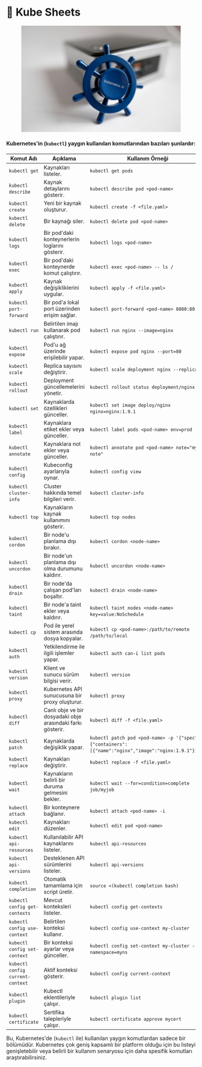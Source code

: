 # 🐐 Kube Sheets

<figure><img src="../.gitbook/assets/electronics-kubernetes-ukraine-l-viv.jpeg" alt=""><figcaption></figcaption></figure>

#### Kubernetes'in (`kubectl`) yaygın kullanılan komutlarından bazıları şunlardır:

| **Komut Adı**                    | **Açıklama**                                                | **Kullanım Örneği**                                                                                   |
| -------------------------------- | ----------------------------------------------------------- | ----------------------------------------------------------------------------------------------------- |
| `kubectl get`                    | Kaynakları listeler.                                        | `kubectl get pods`                                                                                    |
| `kubectl describe`               | Kaynak detaylarını gösterir.                                | `kubectl describe pod <pod-name>`                                                                     |
| `kubectl create`                 | Yeni bir kaynak oluşturur.                                  | `kubectl create -f <file.yaml>`                                                                       |
| `kubectl delete`                 | Bir kaynağı siler.                                          | `kubectl delete pod <pod-name>`                                                                       |
| `kubectl logs`                   | Bir pod'daki konteynerlerin loglarını gösterir.             | `kubectl logs <pod-name>`                                                                             |
| `kubectl exec`                   | Bir pod'daki konteynerde komut çalıştırır.                  | `kubectl exec <pod-name> -- ls /`                                                                     |
| `kubectl apply`                  | Kaynak değişikliklerini uygular.                            | `kubectl apply -f <file.yaml>`                                                                        |
| `kubectl port-forward`           | Bir pod'a lokal port üzerinden erişim sağlar.               | `kubectl port-forward <pod-name> 8080:80`                                                             |
| `kubectl run`                    | Belirtilen imajı kullanarak pod çalıştırır.                 | `kubectl run nginx --image=nginx`                                                                     |
| `kubectl expose`                 | Pod'u ağ üzerinde erişilebilir yapar.                       | `kubectl expose pod nginx --port=80`                                                                  |
| `kubectl scale`                  | Replica sayısını değiştirir.                                | `kubectl scale deployment nginx --replicas=3`                                                         |
| `kubectl rollout`                | Deployment güncellemelerini yönetir.                        | `kubectl rollout status deployment/nginx`                                                             |
| `kubectl set`                    | Kaynaklarda özellikleri günceller.                          | `kubectl set image deploy/nginx nginx=nginx:1.9.1`                                                    |
| `kubectl label`                  | Kaynaklara etiket ekler veya günceller.                     | `kubectl label pods <pod-name> env=prod`                                                              |
| `kubectl annotate`               | Kaynaklara not ekler veya günceller.                        | `kubectl annotate pod <pod-name> note="my note"`                                                      |
| `kubectl config`                 | Kubeconfig ayarlarıyla oynar.                               | `kubectl config view`                                                                                 |
| `kubectl cluster-info`           | Cluster hakkında temel bilgileri verir.                     | `kubectl cluster-info`                                                                                |
| `kubectl top`                    | Kaynakların kaynak kullanımını gösterir.                    | `kubectl top nodes`                                                                                   |
| `kubectl cordon`                 | Bir node'u planlama dışı bırakır.                           | `kubectl cordon <node-name>`                                                                          |
| `kubectl uncordon`               | Bir node'un planlama dışı olma durumunu kaldırır.           | `kubectl uncordon <node-name>`                                                                        |
| `kubectl drain`                  | Bir node'da çalışan pod'ları boşaltır.                      | `kubectl drain <node-name>`                                                                           |
| `kubectl taint`                  | Bir node'a taint ekler veya kaldırır.                       | `kubectl taint nodes <node-name> key=value:NoSchedule`                                                |
| `kubectl cp`                     | Pod ile yerel sistem arasında dosya kopyalar.               | `kubectl cp <pod-name>:/path/to/remote /path/to/local`                                                |
| `kubectl auth`                   | Yetkilendirme ile ilgili işlemler yapar.                    | `kubectl auth can-i list pods`                                                                        |
| `kubectl version`                | Klient ve sunucu sürüm bilgisi verir.                       | `kubectl version`                                                                                     |
| `kubectl proxy`                  | Kubernetes API sunucusuna bir proxy oluşturur.              | `kubectl proxy`                                                                                       |
| `kubectl diff`                   | Canlı obje ve bir dosyadaki obje arasındaki farkı gösterir. | `kubectl diff -f <file.yaml>`                                                                         |
| `kubectl patch`                  | Kaynaklarda değişiklik yapar.                               | `kubectl patch pod <pod-name> -p '{"spec": {"containers":[{"name":"nginx","image":"nginx:1.9.1"}]}}'` |
| `kubectl replace`                | Kaynakları değiştirir.                                      | `kubectl replace -f <file.yaml>`                                                                      |
| `kubectl wait`                   | Kaynakların belirli bir duruma gelmesini bekler.            | `kubectl wait --for=condition=complete job/myjob`                                                     |
| `kubectl attach`                 | Bir konteynere bağlanır.                                    | `kubectl attach <pod-name> -i`                                                                        |
| `kubectl edit`                   | Kaynakları düzenler.                                        | `kubectl edit pod <pod-name>`                                                                         |
| `kubectl api-resources`          | Kullanılabilir API kaynaklarını listeler.                   | `kubectl api-resources`                                                                               |
| `kubectl api-versions`           | Desteklenen API sürümlerini listeler.                       | `kubectl api-versions`                                                                                |
| `kubectl completion`             | Otomatik tamamlama için script üretir.                      | `source <(kubectl completion bash)`                                                                   |
| `kubectl config get-contexts`    | Mevcut konteksleri listeler.                                | `kubectl config get-contexts`                                                                         |
| `kubectl config use-context`     | Belirtilen konteksi kullanır.                               | `kubectl config use-context my-cluster`                                                               |
| `kubectl config set-context`     | Bir konteksi ayarlar veya günceller.                        | `kubectl config set-context my-cluster --namespace=myns`                                              |
| `kubectl config current-context` | Aktif konteksi gösterir.                                    | `kubectl config current-context`                                                                      |
| `kubectl plugin`                 | Kubectl eklentileriyle çalışır.                             | `kubectl plugin list`                                                                                 |
| `kubectl certificate`            | Sertifika talepleriyle çalışır.                             | `kubectl certificate approve mycert`                                                                  |

Bu, Kubernetes'de (`kubectl` ile) kullanılan yaygın komutlardan sadece bir bölümüdür. Kubernetes çok geniş kapsamlı bir platform olduğu için bu listeyi genişletebilir veya belirli bir kullanım senaryosu için daha spesifik komutları araştırabilirsiniz.

